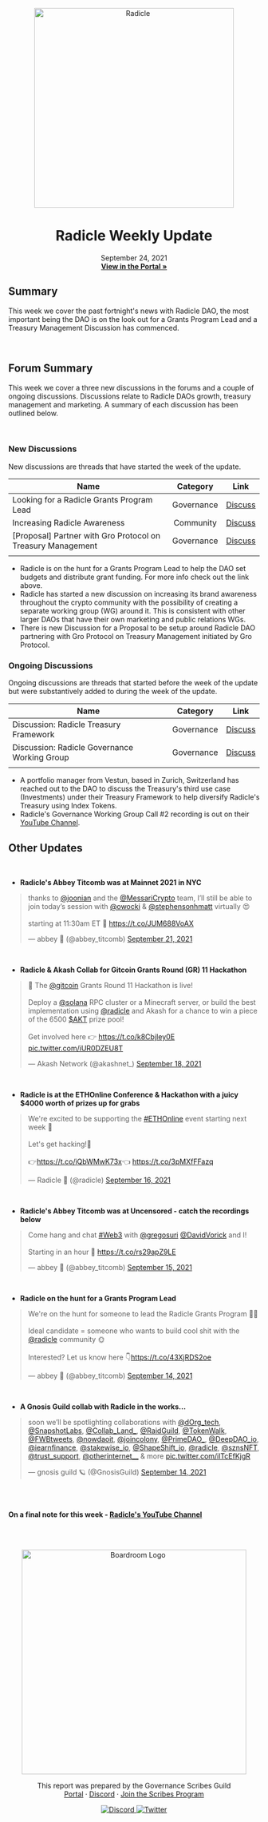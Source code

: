 <p align="center">
  <a href="http://app.boardroom.info/radicle">
    <img src="https://worker.snapshot.org/mirror?img=https%3A%2F%2Fraw.githubusercontent.com%2Fsnapshot-labs%2Fsnapshot-spaces%2Fmaster%2Fspaces%2Fgov.radicle.eth%2Fspace.png" alt="Radicle" width="400" />
  </a>
  <h1 align="center">Radicle Weekly Update</h1>
  <p align="center">
    September 24, 2021
  <br />
  <a href="http://app.boardroom.info/radicle"><strong>View in the Portal »</strong></a>
  <br />
  </p>
</p>

## Summary

This week we cover the past fortnight's news with Radicle DAO, the most important being the DAO is on the look out for a Grants Program Lead and a Treasury Management Discussion has commenced.

<br />

## Forum Summary

This week we cover a three new discussions in the forums and a couple of ongoing discussions. Discussions relate to Radicle DAOs growth, treasury management and marketing. A summary of each discussion has been outlined below.

<br />

### New Discussions

New discussions are threads that have started the week of the update.

| Name          | Category      | Link   |
| ------------- |:-------------:| :-----:|
| Looking for a Radicle Grants Program Lead | Governance | [Discuss](https://radicle.community/t/looking-for-a-radicle-grants-program-lead/2489)
| Increasing Radicle Awareness | Community | [Discuss](https://radicle.community/t/increasing-radicle-awareness/2493)
| [Proposal] Partner with Gro Protocol on Treasury Management | Governance | [Discuss](https://radicle.community/t/proposal-partner-with-gro-protocol-on-treasury-management/2499)
| | | |

- Radicle is on the hunt for a Grants Program Lead to help the DAO set budgets and distribute grant funding. For more info check out the link above.
- Radicle has started a new discussion on increasing its brand awareness throughout the crypto community with the possibility of creating a separate working group (WG) around it. This is consistent with other larger DAOs that have their own marketing and public relations WGs.
- There is new Discussion for a Proposal to be setup around Radicle DAO partnering with Gro Protocol on Treasury Management initiated by Gro Protocol. 


### Ongoing Discussions

Ongoing discussions are threads that started before the week of the update but were substantively added to during the week of the update.

| Name          | Category      | Link   |
| ------------- |:-------------:| :-----:|
| Discussion: Radicle Treasury Framework | Governance | [Discuss](https://radicle.community/t/discussion-radicle-treasury-framework/2441/15)
| Discussion: Radicle Governance Working Group | Governance | [Discuss](https://radicle.community/t/discussion-radicle-governance-working-group/2446/6)
| | | |

- A portfolio manager from Vestun, based in Zurich, Switzerland has reached out to the DAO to discuss the Treasury's third use case (Investments) under their Treasury Framework to help diversify Radicle's Treasury using Index Tokens.
- Radicle's Governance Working Group Call #2 recording is out on their [YouTube Channel](https://www.youtube.com/channel/UCS_b2Xqb3O_d0kMx-D1amrw). 

## Other Updates
<br />

- **Radicle's Abbey Titcomb was at Mainnet 2021 in NYC**

<blockquote class="twitter-tweet"><p lang="en" dir="ltr">thanks to <a href="https://twitter.com/joonian?ref_src=twsrc%5Etfw">@joonian</a> and the <a href="https://twitter.com/MessariCrypto?ref_src=twsrc%5Etfw">@MessariCrypto</a> team, I’ll still be able to join today’s session with <a href="https://twitter.com/owocki?ref_src=twsrc%5Etfw">@owocki</a> &amp; <a href="https://twitter.com/stephensonhmatt?ref_src=twsrc%5Etfw">@stephensonhmatt</a> virtually 😍<br><br>starting at 11:30am ET 💫 <a href="https://t.co/JUM688VoAX">https://t.co/JUM688VoAX</a></p>&mdash; abbey 🌱 (@abbey_titcomb) <a href="https://twitter.com/abbey_titcomb/status/1440323304217210892?ref_src=twsrc%5Etfw">September 21, 2021</a></blockquote> <script async src="https://platform.twitter.com/widgets.js" charset="utf-8"></script>


<br />

- **Radicle & Akash Collab for Gitcoin Grants Round (GR) 11 Hackathon**

<blockquote class="twitter-tweet"><p lang="en" dir="ltr">💫 The <a href="https://twitter.com/gitcoin?ref_src=twsrc%5Etfw">@gitcoin</a> Grants Round 11 Hackathon is live!<br><br>Deploy a <a href="https://twitter.com/solana?ref_src=twsrc%5Etfw">@solana</a> RPC cluster or a Minecraft server, or build the best implementation using <a href="https://twitter.com/radicle?ref_src=twsrc%5Etfw">@radicle</a> and Akash for a chance to win a piece of the 6500 <a href="https://twitter.com/search?q=%24AKT&amp;src=ctag&amp;ref_src=twsrc%5Etfw">$AKT</a> prize pool!<br><br>Get involved here 👉 <a href="https://t.co/k8CbjIey0E">https://t.co/k8CbjIey0E</a> <a href="https://t.co/iUR0DZEU8T">pic.twitter.com/iUR0DZEU8T</a></p>&mdash; Akash Network (@akashnet_) <a href="https://twitter.com/akashnet_/status/1439216114664345604?ref_src=twsrc%5Etfw">September 18, 2021</a></blockquote> <script async src="https://platform.twitter.com/widgets.js" charset="utf-8"></script>

<br />

- **Radicle is at the ETHOnline Conference & Hackathon with a juicy $4000 worth of prizes up for grabs**

<blockquote class="twitter-tweet"><p lang="en" dir="ltr">We&#39;re excited to be supporting the <a href="https://twitter.com/hashtag/ETHOnline?src=hash&amp;ref_src=twsrc%5Etfw">#ETHOnline</a> event starting next week 💫<br><br>Let&#39;s get hacking!🌱<br><br>👉<a href="https://t.co/iQbWMwK73x">https://t.co/iQbWMwK73x</a>👈 <a href="https://t.co/3pMXfFFazq">https://t.co/3pMXfFFazq</a></p>&mdash; Radicle 🌱 (@radicle) <a href="https://twitter.com/radicle/status/1438483749696573442?ref_src=twsrc%5Etfw">September 16, 2021</a></blockquote> <script async src="https://platform.twitter.com/widgets.js" charset="utf-8"></script>

<br />

- **Radicle's Abbey Titcomb was at Uncensored - catch the recordings below**

<blockquote class="twitter-tweet"><p lang="en" dir="ltr">Come hang and chat <a href="https://twitter.com/hashtag/Web3?src=hash&amp;ref_src=twsrc%5Etfw">#Web3</a> with <a href="https://twitter.com/gregosuri?ref_src=twsrc%5Etfw">@gregosuri</a> <a href="https://twitter.com/DavidVorick?ref_src=twsrc%5Etfw">@DavidVorick</a> and I! <br><br>Starting in an hour 💫 <a href="https://t.co/rs29apZ9LE">https://t.co/rs29apZ9LE</a></p>&mdash; abbey 🌱 (@abbey_titcomb) <a href="https://twitter.com/abbey_titcomb/status/1438173258713604101?ref_src=twsrc%5Etfw">September 15, 2021</a></blockquote> <script async src="https://platform.twitter.com/widgets.js" charset="utf-8"></script>

<br />

- **Radicle on the hunt for a Grants Program Lead**

<blockquote class="twitter-tweet"><p lang="en" dir="ltr">We&#39;re on the hunt for someone to lead the Radicle Grants Program 👀🌱<br><br>Ideal candidate = someone who wants to build cool shit with the <a href="https://twitter.com/radicle?ref_src=twsrc%5Etfw">@radicle</a> community 🌞<br><br>Interested? Let us know here 👇<a href="https://t.co/43XjRDS2oe">https://t.co/43XjRDS2oe</a></p>&mdash; abbey 🌱 (@abbey_titcomb) <a href="https://twitter.com/abbey_titcomb/status/1437701892742787073?ref_src=twsrc%5Etfw">September 14, 2021</a></blockquote> <script async src="https://platform.twitter.com/widgets.js" charset="utf-8"></script>

<br />

- **A Gnosis Guild collab with Radicle in the works...**

<blockquote class="twitter-tweet"><p lang="en" dir="ltr">soon we’ll be spotlighting collaborations with <a href="https://twitter.com/dOrg_tech?ref_src=twsrc%5Etfw">@dOrg_tech</a>, <a href="https://twitter.com/SnapshotLabs?ref_src=twsrc%5Etfw">@SnapshotLabs</a>, <a href="https://twitter.com/Collab_Land_?ref_src=twsrc%5Etfw">@Collab_Land_</a>, <a href="https://twitter.com/RaidGuild?ref_src=twsrc%5Etfw">@RaidGuild</a>, <a href="https://twitter.com/TokenWalk?ref_src=twsrc%5Etfw">@TokenWalk</a>, <a href="https://twitter.com/FWBtweets?ref_src=twsrc%5Etfw">@FWBtweets</a>, <a href="https://twitter.com/nowdaoit?ref_src=twsrc%5Etfw">@nowdaoit</a>, <a href="https://twitter.com/joincolony?ref_src=twsrc%5Etfw">@joincolony</a>, <a href="https://twitter.com/PrimeDAO_?ref_src=twsrc%5Etfw">@PrimeDAO_</a>, <a href="https://twitter.com/DeepDAO_io?ref_src=twsrc%5Etfw">@DeepDAO_io</a>, <a href="https://twitter.com/iearnfinance?ref_src=twsrc%5Etfw">@iearnfinance</a>, <a href="https://twitter.com/stakewise_io?ref_src=twsrc%5Etfw">@stakewise_io</a>, <a href="https://twitter.com/ShapeShift_io?ref_src=twsrc%5Etfw">@ShapeShift_io</a>, <a href="https://twitter.com/radicle?ref_src=twsrc%5Etfw">@radicle</a>, <a href="https://twitter.com/sznsNFT?ref_src=twsrc%5Etfw">@sznsNFT</a>, <a href="https://twitter.com/trust_support?ref_src=twsrc%5Etfw">@trust_support</a>, <a href="https://twitter.com/otherinternet__?ref_src=twsrc%5Etfw">@otherinternet__</a> &amp; more <a href="https://t.co/ilTcEfKjgR">pic.twitter.com/ilTcEfKjgR</a></p>&mdash; gnosis guild 🪐 (@GnosisGuild) <a href="https://twitter.com/GnosisGuild/status/1437784966411210757?ref_src=twsrc%5Etfw">September 14, 2021</a></blockquote> <script async src="https://platform.twitter.com/widgets.js" charset="utf-8"></script>

<br />
<br />

**On a final note for this week - [Radicle's YouTube Channel](https://www.youtube.com/channel/UCS_b2Xqb3O_d0kMx-D1amrw)**

<br />
<br />

<p align="center">
  <a href="http://app.boardroom.info/">
    <img src="https://i.ibb.co/PFcchnQ/boardroom.png" alt="Boardroom Logo" width="450" />
  </a>
</p>

<p align="center">
	This report was prepared by the Governance Scribes Guild
  <br />
  <a href="http://boardroom.info/">Portal</a>
  ·
  <a href="https://discord.com/invite/tgrTFg9">Discord</a>
  ·
  <a href="https://boardroom.mirror.xyz/JHrN8nVy_J4C7Xzj37zoyPANg0ZnNszhWy9YOZHC0lM">Join the Scribes Program</a>
</p>

<p align="center">
  <a href="https://discord.gg/CEZ8WfuK8s">
    <img src="https://img.shields.io/badge/Discord-Join-7289da?style=for-the-badge&logo=discord&logoColor=white" alt="Discord" />
  </a>
  <a href="https://twitter.com/boardroom_info">
    <img src="https://img.shields.io/badge/Twitter-Follow-1da1f2?style=for-the-badge&logo=twitter&logoColor=white" alt="Twitter" />
  </a>
</p>